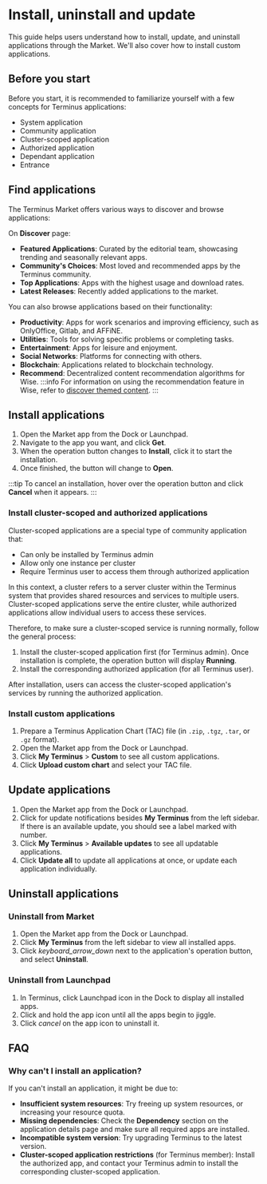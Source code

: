 # Install, uninstall and update
This guide helps users understand how to install, update, and uninstall applications through the Market. We'll also cover how to install custom applications.

## Before you start
Before you start, it is recommended to familiarize yourself with a few concepts for Terminus applications:

- System application
- Community application
- Cluster-scoped application
- Authorized application
- Dependant application
- Entrance

## Find applications
The Terminus Market offers various ways to discover and browse applications:

On **Discover** page:
* **Featured Applications**: Curated by the editorial team, showcasing trending and seasonally relevant apps.
* **Community's Choices**: Most loved and recommended apps by the Terminus community.
* **Top Applications**: Apps with the highest usage and download rates.
* **Latest Releases**: Recently added applications to the market.

You can also browse applications based on their functionality:
* **Productivity**: Apps for work scenarios and improving efficiency, such as OnlyOffice, Gitlab, and AFFiNE.
* **Utilities**: Tools for solving specific problems or completing tasks.
* **Entertainment**: Apps for leisure and enjoyment.
* **Social Networks**: Platforms for connecting with others.
* **Blockchain**: Applications related to blockchain technology.
* **Recommend**: Decentralized content recommendation algorithms for Wise.
    :::info
    For information on using the recommendation feature in Wise, refer to [discover themed content](./recommend).
    :::

## Install applications

1. Open the Market app from the Dock or Launchpad.
2. Navigate to the app you want, and click **Get**.
3. When the operation button changes to **Install**, click it to start the installation.
4. Once finished, the button will change to **Open**.

:::tip
To cancel an installation, hover over the operation button and click **Cancel** when it appears.
:::

### Install cluster-scoped and authorized applications

Cluster-scoped applications are a special type of community application that:
* Can only be installed by Terminus admin
* Allow only one instance per cluster
* Require Terminus user to access them through authorized application

In this context, a cluster refers to a server cluster within the Terminus system that provides shared resources and services to multiple users. Cluster-scoped applications serve the entire cluster, while authorized applications allow individual users to access these services.

Therefore, to make sure a cluster-scoped service is running normally, follow the general process:

1. Install the cluster-scoped application first (for Terminus admin).
    Once installation is complete, the operation button will display **Running**.
2. Install the corresponding authorized application (for all Terminus user).

After installation, users can access the cluster-scoped application's services by running the authorized application.

### Install custom applications

1. Prepare a Terminus Application Chart (TAC) file (in `.zip`, `.tgz`, `.tar`, or `.gz` format).
2. Open the Market app from the Dock or Launchpad.
3. Click **My Terminus** > **Custom** to see all custom applications.
4. Click **Upload custom chart** and select your TAC file.

## Update applications
1. Open the Market app from the Dock or Launchpad.
2. Click for update notifications besides **My Terminus** from the left sidebar.
    If there is an available update, you should see a label marked with number.
3. Click **My Terminus** > **Available updates** to see all updatable applications.
4. Click **Update all** to update all applications at once, or update each application individually.

## Uninstall applications

### Uninstall from Market
1. Open the Market app from the Dock or Launchpad.
2. Click **My Terminus** from the left sidebar to view all installed apps.
3. Click <i class="material-icons">keyboard_arrow_down</i> next to the application's operation button, and select **Uninstall**.

### Uninstall from Launchpad
1. In Terminus, click Launchpad icon in the Dock to display all installed apps.
2. Click and hold the app icon until all the apps begin to jiggle.
3. Click <i class="material-icons">cancel</i> on the app icon to uninstall it.


## FAQ

### Why can't I install an application?
If you can't install an application, it might be due to:
* **Insufficient system resources**: Try freeing up system resources, or increasing your resource quota.
* **Missing dependencies**: Check the **Dependency** section on the application details page and make sure all required apps are installed.
* **Incompatible system version**: Try upgrading Terminus to the latest version.
* **Cluster-scoped application restrictions** (for Terminus member): Install the authorized app, and contact your Terminus admin to install the corresponding cluster-scoped application.


